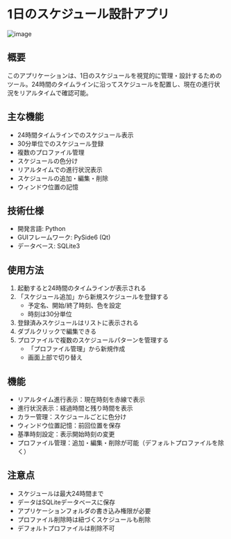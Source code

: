 # 1日のスケジュール設計アプリ

![image](https://github.com/user-attachments/assets/2e379331-7442-42d6-b10c-2ff0f59c1973)


## 概要
このアプリケーションは、1日のスケジュールを視覚的に管理・設計するためのツール。24時間のタイムラインに沿ってスケジュールを配置し、現在の進行状況をリアルタイムで確認可能。

## 主な機能
- 24時間タイムラインでのスケジュール表示
- 30分単位でのスケジュール登録
- 複数のプロファイル管理
- スケジュールの色分け
- リアルタイムでの進行状況表示
- スケジュールの追加・編集・削除
- ウィンドウ位置の記憶

## 技術仕様
- 開発言語: Python
- GUIフレームワーク: PySide6 (Qt)
- データベース: SQLite3

## 使用方法
1. 起動すると24時間のタイムラインが表示される
2. 「スケジュール追加」から新規スケジュールを登録する
   - 予定名、開始/終了時刻、色を設定
   - 時刻は30分単位
3. 登録済みスケジュールはリストに表示される
4. ダブルクリックで編集できる
5. プロファイルで複数のスケジュールパターンを管理する
   - 「プロファイル管理」から新規作成
   - 画面上部で切り替え

## 機能
- リアルタイム進行表示：現在時刻を赤線で表示
- 進行状況表示：経過時間と残り時間を表示
- カラー管理：スケジュールごとに色分け
- ウィンドウ位置記憶：前回位置を保存
- 基準時刻設定：表示開始時刻の変更
- プロファイル管理：追加・編集・削除が可能（デフォルトプロファイルを除く）

## 注意点
- スケジュールは最大24時間まで
- データはSQLiteデータベースに保存
- アプリケーションフォルダの書き込み権限が必要
- プロファイル削除時は紐づくスケジュールも削除
- デフォルトプロファイルは削除不可
